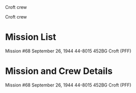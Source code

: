 





Croft crew






 




Croft crew

# Mission List

Mission #68 September 26, 1944 44-8015 452BG Croft (PFF)

# Mission and Crew Details

Mission #68 September 26, 1944 44-8015 452BG Croft (PFF)




